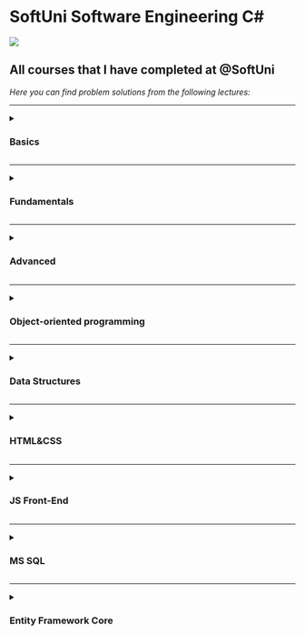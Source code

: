 # SoftUni Software Engineering C#
<img src="https://capsule-render.vercel.app/api?type=waving&color=0:552586,100:a82da8&height=300&section=header&text=SoftUni&fontSize=90&fontAlignY=25&desc=Courses&descSize=60&descAlignY=50"/>

<h2>All courses that I have completed at @SoftUni</h2>

<em>Here you can find problem solutions from the following lectures:</em>
***
<details>
<summary><h3> Basics </summary>

1. [**First Steps In Coding**](https://github.com/viktordanchev/SoftUni/tree/main/CSharp/01.Basics/01.FirstStepsInCoding)
2. [**Conditional Statements**](https://github.com/viktordanchev/SoftUni/tree/main/CSharp/01.Basics/02.ConditionalStatements)
3. [**Nested Conditional Statements**](https://github.com/viktordanchev/SoftUni/tree/main/CSharp/01.Basics/03.%20Conditional%20Statements%20Advanced)
4. [**For Loop**](https://github.com/viktordanchev/SoftUni/tree/main/CSharp/01.Basics/04.ForLoops)
5. [**While Loop**](https://github.com/viktordanchev/SoftUni/tree/main/CSharp/01.Basics/05.WhileLoops)
6. [**Nested Loops**](https://github.com/viktordanchev/SoftUni/tree/main/CSharp/01.Basics/06.NestedLoops)
7. [**Final Exam**](https://github.com/viktordanchev/SoftUni/tree/main/CSharp/01.Basics/FinalExam)
</details>
 
***
 <details>
 <summary><h3> Fundamentals </summary>

1. [**Basic Syntax, Conditional Statements and Loops**](https://github.com/viktordanchev/SoftUni/tree/main/CSharp/02.Fundamentals/01.Basics)
2. [**Data Types and Variables**](https://github.com/viktordanchev/SoftUni/tree/main/CSharp/02.Fundamentals/02.DataTypesAndVariables)
3. [**Arrays**](https://github.com/viktordanchev/SoftUni/tree/main/CSharp/02.Fundamentals/03.Arrays)
4. [**Methods**](https://github.com/viktordanchev/SoftUni/tree/main/CSharp/02.Fundamentals/04.Methods)
5. [**Lists**](https://github.com/viktordanchev/SoftUni/tree/main/CSharp/02.Fundamentals/05.Lists)  
6. [**Objects and Classes**](https://github.com/viktordanchev/SoftUni/tree/main/CSharp/02.Fundamentals/06.ObjectsAndClasses)
7. [**Associative Arrays**](https://github.com/viktordanchev/SoftUni/tree/main/CSharp/02.Fundamentals/07.AssociativeArrays)  
8. [**Text Processing**](https://github.com/viktordanchev/SoftUni/tree/main/CSharp/02.Fundamentals/08.TextProcessing)
9. [**Regular Expressions**](https://github.com/viktordanchev/SoftUni/tree/main/CSharp/02.Fundamentals/09.RegularExpressions)
10. [**Exam Preparation**](https://github.com/viktordanchev/SoftUni/tree/main/CSharp/02.Fundamentals/ExamPreparation)
11. [**Final Exam**](https://github.com/viktordanchev/SoftUni/tree/main/CSharp/02.Fundamentals/FinalExam)
  </details>
  
***
 <details>
 <summary><h3> Advanced </summary>

1. [**Stacks and Queues**](https://github.com/viktordanchev/SoftUni/tree/main/CSharp/03.Advanced/01.StacksAndQueues)
2. [**Multidimentional Arrays**](https://github.com/viktordanchev/SoftUni/tree/main/CSharp/03.Advanced/02.MultidimensionalArrays)
3. [**Sets and Dictionaries**](https://github.com/viktordanchev/SoftUni/tree/main/CSharp/03.Advanced/03.SetsAndDictionariesAdvanced)
4. [**Streams, Files and Directories**](https://github.com/viktordanchev/Softuni/tree/main/CSharp/03.Advanced/04.%20Streams%2C%20Files%20and%20Directories)
5. [**Functional Programming**](https://github.com/viktordanchev/SoftUni/tree/main/CSharp/03.Advanced/05.FunctionalProgramming)
6. [**Defining Classes**](https://github.com/viktordanchev/SoftUni/tree/main/CSharp/03.Advanced/06.DefiningClasses)
7. [**Generics**](https://github.com/viktordanchev/SoftUni/tree/main/CSharp/03.Advanced/07.Generics) 
8. [**Exam Preparation**](https://github.com/viktordanchev/SoftUni/tree/main/CSharp/03.Advanced/ExamPreparation)
9. [**Final Exam**](https://github.com/viktordanchev/SoftUni/tree/main/CSharp/03.Advanced/FinalExam)
 </details>
  
***
<details>
<summary><h3> Object-oriented programming </summary>

1. [**Inheritance**](https://github.com/viktordanchev/SoftUni/tree/main/CSharp/04.OOP/01.Inheritance)
2. [**Encapsulation**](https://github.com/viktordanchev/SoftUni/tree/main/CSharp/04.OOP/02.Encapsulation)
3. [**Interfaces and Abstraction**](https://github.com/viktordanchev/SoftUni/tree/main/CSharp/04.OOP/03.InterfacesAndAbstraction)
4. [**Polymorphism**](https://github.com/viktordanchev/SoftUni/tree/main/CSharp/04.OOP/04.Polymorphism)
5. [**Exception Handling**](https://github.com/viktordanchev/SoftUni/tree/main/CSharp/04.OOP/05.ExceptionsAndErrorHandling)
6. [**Reflection and Attributes**](https://github.com/viktordanchev/SoftUni/tree/main/CSharp/04.OOP/06.ReflectionAndAttributes)
7. [**Unit Testing**](https://github.com/viktordanchev/SoftUni/tree/main/CSharp/04.OOP/07.UnitTesting)
8. [**Exam Preparation**](https://github.com/viktordanchev/SoftUni/tree/main/CSharp/04.OOP/ExamPreparation)
9. [**Final Exam**](https://github.com/viktordanchev/SoftUni/tree/main/CSharp/04.OOP/FinalExam)
 </details>

  ***
 <details>
 <summary><h3> Data Structures </summary>

1. [**Fundamentals**](https://github.com/viktordanchev/SoftUni-Courses/tree/main/CSharp/06.DataStructures/01.DataStructuresFundamentals)
2. [**Advanced**]()
 </details>

***
<details>
<summary><h3> HTML&CSS </summary>

1. [**Introduction to HTML & CSS**](https://github.com/viktordanchev/SoftUni/tree/main/HTML%26CSS/01.Introduction%D0%A2oHTML%D0%90ndCSS)
2. [**HTML Structure**](https://github.com/viktordanchev/SoftUni/tree/main/HTML%26CSS/02.HTMLStructure)
3. [**CSS & Typography**](https://github.com/viktordanchev/SoftUni/tree/main/HTML%26CSS/03.CSS%26Typography)
4. [**CSS Box Model**](https://github.com/viktordanchev/SoftUni/tree/main/HTML%26CSS/04.CSSBoxModel)
5. [**Flexbox**](https://github.com/viktordanchev/SoftUni/tree/main/HTML%26CSS/05.Flexbox)
6. [**Position & Grid**](https://github.com/viktordanchev/SoftUni/tree/main/HTML%26CSS/06.PositionAndGrid)
7. [**Media Queries**](https://github.com/viktordanchev/SoftUni/tree/main/HTML%26CSS/07.MediaQueries)
8. [**Exam Preparation**](https://github.com/viktordanchev/SoftUni/tree/main/HTML%26CSS/ExamPreparation)
9. [**Final Exam**](https://github.com/viktordanchev/SoftUni/tree/main/HTML%26CSS/FinalExam)
 </details>

 ***
 <details>
 <summary><h3> JS Front-End </summary>

1. [**JS Syntax Fundamentals**](https://github.com/viktordanchev/SoftUni-Courses/tree/main/JS%20Front-End/01.JSSyntaxFundamentals)
2. [**Functions and Statements**](https://github.com/viktordanchev/SoftUni-Courses/tree/main/JS%20Front-End/02.FunctionsAndStatements)
3. [**Objects and Classes**](https://github.com/viktordanchev/SoftUni-Courses/tree/main/JS%20Front-End/03.ObjectsAndClasses)
4. [**DOM and Events**](https://github.com/viktordanchev/SoftUni-Courses/tree/main/JS%20Front-End/04.DOMAndEvents)
5. [**HTTP and REST**](https://github.com/viktordanchev/SoftUni-Courses/tree/main/JS%20Front-End/05.HTTPAndREST)
6. [**Exam Preparation**](https://github.com/viktordanchev/SoftUni-Courses/tree/main/JS%20Front-End/ExamPreparation)
7. [**Final Exam**](https://github.com/viktordanchev/SoftUni-Courses/tree/main/JS%20Front-End/FinalExam)
 </details>

 ***
 <details>
 <summary><h3> MS SQL </summary>

1. [**Databases Introduction**](https://github.com/viktordanchev/SoftUni-Courses/tree/main/MSSQL/01.DatabasesIntroduction)
2. [**CRUD**](https://github.com/viktordanchev/SoftUni-Courses/tree/main/MSSQL/02.CRUD)
3. [**Table Relations**](https://github.com/viktordanchev/SoftUni-Courses/tree/main/MSSQL/03.TableRelations)
4. [**Built-in Functions**](https://github.com/viktordanchev/SoftUni-Courses/tree/main/MSSQL/04.Built-inFunctions)
5. [**Subqueries and Joins**](https://github.com/viktordanchev/SoftUni-Courses/tree/main/MSSQL/05.SubqueriesAndJoins)
6. [**Indices and Data Aggregation**](https://github.com/viktordanchev/SoftUni-Courses/tree/main/MSSQL/06.IndicesAndDataAggregation)
7. [**Functions and Stored Procedures**](https://github.com/viktordanchev/SoftUni-Courses/tree/main/MSSQL/07.FunctionsAndStoredProcedures)
8. [**Exam Preparation**](https://github.com/viktordanchev/SoftUni-Courses/tree/main/MSSQL/ExamPreparation)
9. [**Final Exam**](https://github.com/viktordanchev/SoftUni-Courses/tree/main/MSSQL/FinalExam)
 </details>

 ***
 <details>
 <summary><h3> Entity Framework Core </summary>

1. [**Entity Framework Introduction**](https://github.com/viktordanchev/SoftUni-Courses/tree/main/CSharp/05.EntityFrameworkCore/02.EntityFrameworkIntroduction)
2. [**Entity Relations**](https://github.com/viktordanchev/SoftUni-Courses/tree/main/CSharp/05.EntityFrameworkCore/03.EntityRelations)
3. [**LINQ**](https://github.com/viktordanchev/SoftUni-Courses/tree/main/CSharp/05.EntityFrameworkCore/04.LINQ)
4. [**Advanced Querying**](https://github.com/viktordanchev/SoftUni-Courses/tree/main/CSharp/05.EntityFrameworkCore/05.AdvancedQuerying)
5. [**JavaScript Object Notation - JSON**](https://github.com/viktordanchev/SoftUni-Courses/tree/main/CSharp/05.EntityFrameworkCore/06.JSONProcessing)
6. [**Extensible Markup Language - XML**](https://github.com/viktordanchev/SoftUni-Courses/tree/main/CSharp/05.EntityFrameworkCore/07.XMLProcessing)
7. [**Exam Preparation**](https://github.com/viktordanchev/SoftUni-Courses/tree/main/CSharp/05.EntityFrameworkCore/ExamPreparation)
8. [**Final Exam**](https://github.com/viktordanchev/SoftUni-Courses/tree/main/CSharp/05.EntityFrameworkCore/FinalExam)
 </details>
